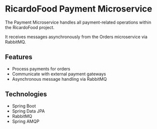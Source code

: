 # RicardoFood Payment Microservice

The Payment Microservice handles all payment-related operations within the RicardoFood project. 

It receives messages asynchronously from the Orders microservice via RabbitMQ.

## Features

- Process payments for orders
- Communicate with external payment gateways
- Asynchronous message handling via RabbitMQ

## Technologies

- Spring Boot
- Spring Data JPA
- RabbitMQ
- Spring AMQP

